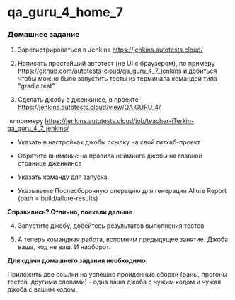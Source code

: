 # qa_guru_4_home_7

### Домашнее задание
1. Зарегистрироваться в Jenkins https://jenkins.autotests.cloud/

2. Написать простейший автотест (не UI с браузером), по примеру https://github.com/autotests-cloud/qa_guru_4_7_jenkins и добиться чтобы можно было запустить тесты из терминала командой типа "gradle test"

3. Сделать джобу в дженкинсе, в проекте https://jenkins.autotests.cloud/view/QA.GURU_4/

по примеру https://jenkins.autotests.cloud/job/teacher-iTerkin-qa_guru_4_7_jenkins/

- Указать в настройках джобы ссылку на свой гитхаб-проект

- Обратите внимание на правила нейминга джобы на главной странице дженкинса

- Указать команду для запуска.

- Указываете Послесборочную операцию для генерации Allure Report (path = build/allure-results)

**Справились? Отлично, поехали дальше**

4. Запустите джобу, добейтесь результатов выполнения тестов

5. А теперь командная работа, вспомним предыдущее занятие. Джоба ваша, код не ваш. И наоборот.

**Для сдачи домашнего задания необходимо:**

Приложить две ссылки на успешно пройденные сборки (раны, прогоны тестов, другими словами) - одна ваша джоба с чужим кодом и чужая джоба с вашим кодом.